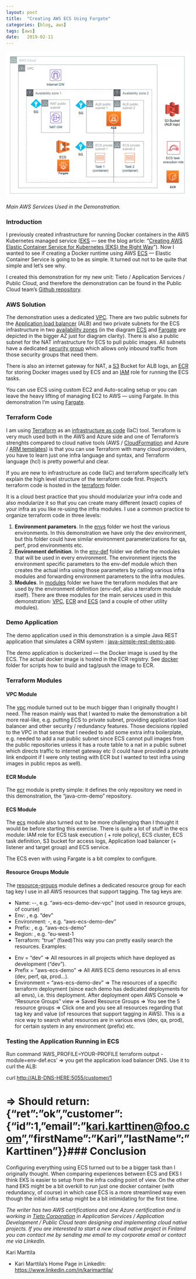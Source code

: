 ```yaml
---
layout:	post
title:	"Creating AWS ECS Using Fargate"
categories: [blog, aws]
tags: [aws]
date:	2019-02-11
---
```


![](/img/2019-02-11-creating-aws-ecs-using-fargate_img_1.png)

*Main AWS Services Used in the Demonstration.*

### Introduction

I previously created infrastructure for running Docker containers in the AWS Kubernetes managed service ([EKS](https://aws.amazon.com/eks/) — see the blog article: “[Creating AWS Elastic Container Service for Kubernetes (EKS) the Right Way](https://medium.com/@kari.marttila/creating-aws-elastic-container-service-for-kubernetes-eks-the-right-way-9fd7ef4a66f1)”). Now I wanted to see if creating a Docker runtime using AWS [ECS](https://aws.amazon.com/ecs/) — Elastic Container Service is going to be as simple. It turned out not to be quite that simple and let’s see why.

I created this demonstration for my new unit: Tieto / Application Services / Public Cloud, and therefore the demonstration can be found in the Public Cloud team’s [Github repository](https://github.com/tieto-pc/aws-ecs-fargate-demo).

### AWS Solution

The demonstration uses a dedicated [VPC](https://aws.amazon.com/vpc/). There are two public subnets for the [Application load balancer](https://docs.aws.amazon.com/elasticloadbalancing/latest/application/introduction.html) (ALB) and two private subnets for the ECS infrastructure in two [availability zones](https://docs.aws.amazon.com/AWSEC2/latest/UserGuide/using-regions-availability-zones.html) (in the diagram [ECS](https://aws.amazon.com/ecs/) and [Fargate](https://aws.amazon.com/fargate/) are depicted in the bigger AZ just for diagram clarity). There is also a public subnet for the NAT infrastructure for ECS to pull public images. All subnets have a dedicated [security group](https://docs.aws.amazon.com/vpc/latest/userguide/VPC_SecurityGroups.html) which allows only inbound traffic from those security groups that need them.

There is also an internet gateway for NAT, a [S3](https://aws.amazon.com/s3/) Bucket for ALB logs, an [ECR](https://aws.amazon.com/ecr/) for storing Docker images used by ECS and an [IAM](https://aws.amazon.com/iam/) role for running the ECS tasks.

You can use ECS using custom EC2 and Auto-scaling setup or you can leave the heavy lifting of managing EC2 to AWS — using Fargate. In this demonstration I’m using [Fargate](https://aws.amazon.com/fargate/).

### Terraform Code

I am using [Terraform](https://www.terraform.io/) as an [infrastructure as code](https://en.wikipedia.org/wiki/Infrastructure_as_code) (IaC) tool. Terraform is very much used both in the AWS and Azure side and one of Terraform’s strenghts compared to cloud native tools (AWS / [CloudFormation](https://aws.amazon.com/cloudformation) and Azure / [ARM templates](https://docs.microsoft.com/en-us/azure/azure-resource-manager/resource-group-authoring-templates)) is that you can use Terraform with many cloud providers, you have to learn just one infra language and syntax, and Terraform language (hcl) is pretty powerful and clear.

If you are new to infrastructure as code (IaC) and terraform specifically let’s explain the high level structure of the terraform code first. Project’s terraform code is hosted in the [terraform](https://github.com/tieto-pc/aws-ecs-fargate-demo/tree/master/terraform) folder.

It is a cloud best practice that you should modularize your infra code and also modularize it so that you can create many different (exact) copies of your infra as you like re-using the infra modules. I use a common practice to organize terraform code in three levels:

1. **Environment parameters**. In the [envs](https://github.com/tieto-pc/aws-ecs-fargate-demo/tree/master/terraform/envs) folder we host the various environments. In this demonstration we have only the dev environment, but this folder could have similar environment parameterizations for qa, perf, prod environments etc.
2. **Environment definition**. In the [env-def](https://github.com/tieto-pc/aws-ecs-fargate-demo/tree/master/terraform/modules/env-def) folder we define the modules that will be used in every environment. The environment injects the environment specific parameters to the env-def module which then creates the actual infra using those parameters by calling various infra modules and forwarding environment parameters to the infra modules.
3. **Modules**. In [modules](https://github.com/tieto-pc/aws-ecs-fargate-demo/tree/master/terraform/modules) folder we have the terraform modules that are used by the environment definition (env-def, also a terraform module itself). There are three modules for the main services used in this demonstration: [VPC](https://aws.amazon.com/vpc/), [ECR](https://aws.amazon.com/ecr/) and [ECS](https://aws.amazon.com/ecs/) (and a couple of other utility modules).
### Demo Application

The demo application used in this demonstration is a simple Java REST application that simulates a CRM system : [java-simple-rest-demo-app](https://github.com/tieto-pc/java-simple-rest-demo-app).

The demo application is dockerized — the Docker image is used by the ECS. The actual docker image is hosted in the ECR registry. See [docker](https://github.com/tieto-pc/aws-ecs-fargate-demo/tree/master/docker) folder for scripts how to build and tag/push the image to ECR.

### Terraform Modules

#### VPC Module

The [vpc](https://github.com/tieto-pc/aws-ecs-fargate-demo/tree/master/terraform/modules/vpc) module turned out to be much bigger than I originally thought I need. The reason mainly was that I wanted to make the demonstration a bit more real-like, e.g. putting ECS to private subnet, providing application load balancer and other security / redundancy features. Those decisions rippled to the VPC in that sense that I needed to add some extra infra boilerplate, e.g. needed to add a nat public subnet since ECS cannot pull images from the public repositories unless it has a route table to a nat in a public subnet which directs traffic to internet gateway etc (I could have provided a private link endpoint if I were only testing with ECR but I wanted to test infra using images in public repos as well).

#### ECR Module

The [ecr](https://github.com/tieto-pc/aws-ecs-fargate-demo/tree/master/terraform/modules/ecr) module is pretty simple: it defines the only repository we need in this demonstration, the “java-crm-demo” repository.

#### ECS Module

The [ecs](https://github.com/tieto-pc/aws-ecs-fargate-demo/tree/master/terraform/modules/ecs) module also turned out to be more challenging than I thought it would be before starting this exercise. There is quite a lot of stuff in the ecs module: IAM role for ECS task execution ( + role policy), ECS cluster, ECS task definition, S3 bucket for access logs, Application load balancer (+ listener and target group) and ECS service.

The ECS even with using Fargate is a bit complex to configure.

#### Resource Groups Module

The [resource-groups](https://github.com/tieto-pc/aws-ecs-fargate-demo/tree/master/terraform/modules/resource-groups) module defines a dedicated resource group for each tag key I use in all AWS resources that support tagging. The tag keys are:

- Name: <prefix>-<env>-<name-of-the-resource>, e.g. “aws-ecs-demo-dev-vpc” (not used in resource groups, of course)  
- Env: <env>, e.g. “dev”  
- Environment: <prefix>-<env>, e.g. “aws-ecs-demo-dev”  
- Prefix: <prefix>, e.g. “aws-ecs-demo”  
- Region: <region>, e.g. “eu-west-1  
- Terraform: “true” (fixed)This way you can pretty easily search the resources. Examples:

* Env = “dev” => All resources in all projects which have deployed as development (“dev”).
* Prefix = “aws-ecs-demo” => All AWS ECS demo resources in all envs (dev, perf, qa, prod…).
* Environment = “aws-ecs-demo-dev” => The resources of a specific terraform deployment (since each demo has dedicated deployments for all envs), i.e. this deployment.
After deployment open AWS Console => “Resource Groups” view => Saved Resource Groups => You see the 5 resource groups => Click one and you see all resources regarding that tag key and value (of resources that support tagging in AWS). This is a nice way to search what resources are in various envs (dev, qa, prod), for certain system in any environment (prefix) etc.

### Testing the Application Running in ECS

Run command ‘AWS\_PROFILE=YOUR-PROFILE terraform output -module=env-def.ecs’ => you get the application load balancer DNS. Use it to curl the ALB:

curl <http://ALB-DNS-HERE:5055/customer/1>  
# => Should return: {“ret”:”ok”,”customer”:{“id”:1,”email”:”[kari.karttinen@foo.com](mailto:kari.karttinen@foo.com)”,”firstName”:”Kari”,”lastName”:”Karttinen”}}### Conclusion

Configuring everything using ECS turned out to be a bigger task than I originally thought. When comparing experiences between ECS and EKS I think EKS is easier to setup from the infra coding point of view. On the other hand EKS might be a bit overkill to run just one docker container (with redundancy, of course) in which case ECS is a more streamlined way even though the initial infra setup might be a bit intimidating for the first time.

*The writer has two AWS certifications and one Azure certification and is working in *[*Tieto Corporation*](https://www.tieto.com/)* in Application Services / Application Development / Public Cloud team designing and implementing cloud native projects. If you are interested to start a new cloud native project in Finland you can contact me by sending me email to my corporate email or contact me via LinkedIn.*

Kari Marttila

* Kari Marttila’s Home Page in LinkedIn: <https://www.linkedin.com/in/karimarttila/>
  
